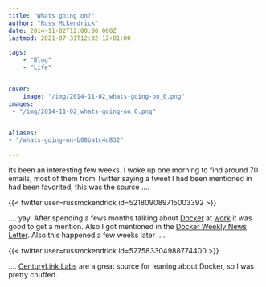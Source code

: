 ```yaml
---
title: "Whats going on?"
author: "Russ Mckendrick"
date: 2014-11-02T12:00:00.000Z
lastmod: 2021-07-31T12:32:12+01:00

tags:
    - "Blog"
    - "Life"


cover:
    image: "/img/2014-11-02_whats-going-on_0.png" 
images:
 - "/img/2014-11-02_whats-going-on_0.png"


aliases:
- "/whats-going-on-b08ba1c4d832"

---
```


Its been an interesting few weeks. I woke up one morning to find around 70 emails, most of them from Twitter saying a tweet I had been mentioned in had been favorited, this was the source ….

{{< twitter user=russmckendrick id=521809089715003392 >}}

…. yay. After spending a fews months talking about [Docker](https://docker.com) at [work](https://www.reconnix.com) it was good to get a mention. Also I got mentioned in the [Docker Weekly News Letter](http://go.docker.com/webmail/44082/112029719/09492912a609c13608a6e6b4d354d457). Also this happened a few weeks later ….

{{< twitter user=russmckendrick id=527583304988774400 >}}

…. [CenturyLink Labs](http://www.centurylinklabs.com) are a great source for leaning about Docker, so I was pretty chuffed.
